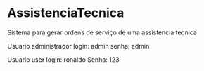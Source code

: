 # AssistenciaTecnica
 Sistema para gerar ordens de serviço de uma assistencia tecnica

 Usuario administrador
 login: admin
 senha: admin

 Usuario user
 login: ronaldo
 Senha: 123
